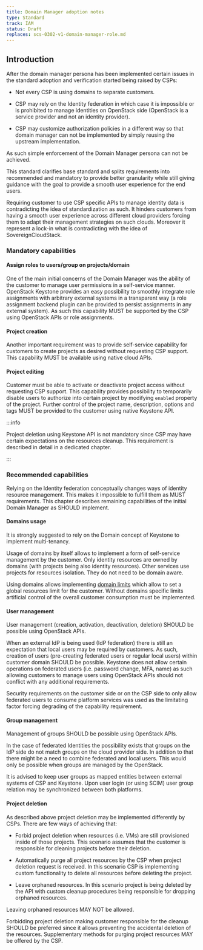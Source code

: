```yaml
---
title: Domain Manager adoption notes
type: Standard
track: IAM
status: Draft
replaces: scs-0302-v1-domain-manager-role.md
---
```


## Introduction

After the domain manager persona has been implemented certain issues in the
standard adoption and verification started being raised by CSPs:

- Not every CSP is using domains to separate customers.

- CSP may rely on the Identity federation in which case it is impossible or is
prohibited to manage identities on OpenStack side (OpenStack is a service
provider and not an identity provider).

- CSP may customize authorization policies in a different way so that domain
manager can not be implemented by simply reusing the upstream implementation.

As such simple enforcement of the Domain Manager persona can not be achieved.

This standard clarifies base standard and splits requirements into recommended
and mandatory to provide better granularity while still giving guidance with
the goal to provide a smooth user experience for the end users.

Requiring customer to use CSP specific APIs to manage identity data is
contradicting the idea of standardization as such. It hinders customers from
having a smooth user experience across different cloud providers forcing them
to adapt their management strategies on such clouds. Moreover it represent a
lock-in what is contradicting with the idea of SovereignCloudStack.

### Mandatory capabilities

#### Assign roles to users/group on projects/domain

One of the main initial concerns of the Domain Manager was the ability of the
customer to manage user permissions in a self-service manner. OpenStack
Keystone provides an easy possibility to smoothly integrate role assignments
with arbitrary external systems in a transparent way (a role assignment backend
plugin can be provided to persist assignments in any external system). As such
this capability MUST be supported by the CSP using OpenStack APIs or role
assignments.

#### Project creation

Another important requirement was to provide self-service capability for
customers to create projects as desired without requesting CSP support. This
capability MUST be available using native cloud APIs.

#### Project editing

Customer must be able to activate or deactivate project access without
requesting CSP support. This capability provides possibility to temporarily
disable users to authorize into certain project by modifying `enabled` property
of the project. Further control of the project name, description, options and
tags MUST be provided to the customer using native Keystone API.

:::info

Project deletion using Keystone API is not mandatory since CSP may have certain
expectations on the resources cleanup. This requirement is described in detail
in a dedicated chapter.

:::

### Recommended capabilities

Relying on the Identity federation conceptually changes ways of identity
resource management. This makes it impossible to fulfill them as MUST
requirements. This chapter describes remaining capabilities of the initial
Domain Manager as SHOULD implement.

#### Domains usage

It is strongly suggested to rely on the Domain concept of Keystone to implement
multi-tenancy.

Usage of domains by itself allows to implement a form of self-service management
by the customer. Only identity resources are owned by domains (with projects
being also identity resources). Other services use projects for resources
isolation. They do not need to be domain aware.

Using domains allows implementing [domain
limits](https://docs.openstack.org/keystone/latest/admin/unified-limits.html#domain-limits)
which allow to set a global resources limit for the customer. Without domains
specific limits artificial control of the overall customer consumption must be
implemented.

#### User management

User management (creation, activation, deactivation, deletion) SHOULD be
possible using OpenStack APIs.

When an external IdP is being used (IdP federation) there is still an
expectation that local users may be required by customers. As such, creation of
users (pre-creating federated users or regular local users) within customer
domain SHOULD be possible. Keystone does not allow certain operations on
federated users (i.e. password change, MFA, name) as such allowing customers to
manage users using OpenStack APIs should not conflict with any additional
requirements.

Security requirements on the customer side or on the CSP side to only allow
federated users to consume platform services was used as the limitating factor
forcing degrading of the capability requirement.

#### Group management

Management of groups SHOULD be possible using OpenStack APIs.

In the case of federated Identities the possibility exists that groups on the IdP
side do not match groups on the cloud provider side. In addition to that there
might be a need to combine federated and local users. This would only be
possible when groups are managed by the OpenStack.

It is advised to keep user groups as mapped entities between external systems
of CSP and Keystone. Upon user login (or using SCIM) user group relation may be
synchronized between both platforms.

#### Project deletion

As described above project deletion may be implemented differently by CSPs.
There are few ways of achieving that:

- Forbid project deletion when resources (i.e. VMs) are still provisioned
inside of those projects. This scenario assumes that the customer is
responsible for cleaning projects before their deletion.

- Automatically purge all project resources by the CSP when project deletion
request is received. In this scenario CSP is implementing custom functionality
to delete all resources before deleting the project.

- Leave orphaned resources. In this scenario project is being deleted by the API
with custom cleanup procedures being responsible for dropping orphaned resources.

Leaving orphaned resources MAY NOT be allowed.

Forbidding project deletion making customer responsible for the cleanup SHOULD
be preferred since it allows preventing the accidental deletion of the
resources. Supplementary methods for purging project resources MAY be offered by
the CSP.
